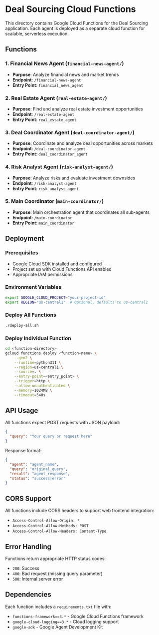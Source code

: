 # Deal Sourcing Cloud Functions

This directory contains Google Cloud Functions for the Deal Sourcing application. Each agent is deployed as a separate cloud function for scalable, serverless execution.

## Functions

### 1. Financial News Agent (`financial-news-agent/`)
- **Purpose**: Analyze financial news and market trends
- **Endpoint**: `/financial-news-agent`
- **Entry Point**: `financial_news_agent`

### 2. Real Estate Agent (`real-estate-agent/`)
- **Purpose**: Find and analyze real estate investment opportunities
- **Endpoint**: `/real-estate-agent`
- **Entry Point**: `real_estate_agent`

### 3. Deal Coordinator Agent (`deal-coordinator-agent/`)
- **Purpose**: Coordinate and analyze deal opportunities across markets
- **Endpoint**: `/deal-coordinator-agent`
- **Entry Point**: `deal_coordinator_agent`

### 4. Risk Analyst Agent (`risk-analyst-agent/`)
- **Purpose**: Analyze risks and evaluate investment downsides
- **Endpoint**: `/risk-analyst-agent`
- **Entry Point**: `risk_analyst_agent`

### 5. Main Coordinator (`main-coordinator/`)
- **Purpose**: Main orchestration agent that coordinates all sub-agents
- **Endpoint**: `/main-coordinator`
- **Entry Point**: `main_coordinator`

## Deployment

### Prerequisites
- Google Cloud SDK installed and configured
- Project set up with Cloud Functions API enabled
- Appropriate IAM permissions

### Environment Variables
```bash
export GOOGLE_CLOUD_PROJECT="your-project-id"
export REGION="us-central1"  # Optional, defaults to us-central1
```

### Deploy All Functions
```bash
./deploy-all.sh
```

### Deploy Individual Function
```bash
cd <function-directory>
gcloud functions deploy <function-name> \
    --gen2 \
    --runtime=python311 \
    --region=us-central1 \
    --source=. \
    --entry-point=<entry_point> \
    --trigger=http \
    --allow-unauthenticated \
    --memory=1024MB \
    --timeout=540s
```

## API Usage

All functions expect POST requests with JSON payload:

```json
{
  "query": "Your query or request here"
}
```

Response format:
```json
{
  "agent": "agent_name",
  "query": "original_query",
  "result": "agent_response",
  "status": "success|error"
}
```

## CORS Support

All functions include CORS headers to support web frontend integration:
- `Access-Control-Allow-Origin: *`
- `Access-Control-Allow-Methods: POST`
- `Access-Control-Allow-Headers: Content-Type`

## Error Handling

Functions return appropriate HTTP status codes:
- `200`: Success
- `400`: Bad request (missing query parameter)
- `500`: Internal server error

## Dependencies

Each function includes a `requirements.txt` file with:
- `functions-framework==3.*` - Google Cloud Functions framework
- `google-cloud-logging==3.*` - Cloud logging support
- `google-adk` - Google Agent Development Kit